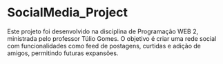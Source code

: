 # SocialMedia_Project
Este projeto foi desenvolvido na disciplina de Programação WEB 2, ministrada pelo professor Túlio Gomes. O objetivo é criar uma rede social com funcionalidades como feed de postagens, curtidas e adição de amigos, permitindo futuras expansões.
